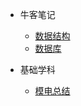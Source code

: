 - 牛客笔记
  - [数据结构](docs/总结/牛客笔记/数据结构.md)
  - [数据库](docs/总结/牛客笔记/数据库.md)

- 基础学科
  - [模电总结](docs/总结/基础学科/模电总结.md) 
